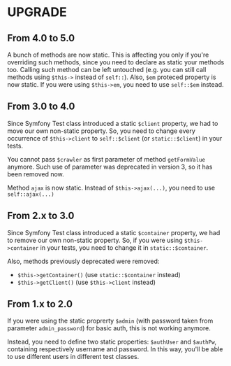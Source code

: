 UPGRADE
=======

From 4.0 to 5.0
---------------

A bunch of methods are now static. This is affecting you only if you're overriding such methods, since you
need to declare as static your methods too. Calling such method can be left untouched (e.g. you can still call
methods using `$this->` instead of `self::`).
Also, `$em` proteced property is now static. If you were using `$this->em`, you need to use `self::$em` instead.

From 3.0 to 4.0
---------------

Since Symfony Test class introduced a static `$client` property, we had to move our
own non-static property. So, you need to change every occurrence of `$this->client`
to `self::$client` (or `static::$client`) in your tests.

You cannot pass `$crawler` as first parameter of method `getFormValue` anymore.
Such use of parameter was deprecated in version 3, so it has been removed now.

Method `ajax` is now static. Instead of `$this->ajax(...)`, you need to use `self::ajax(...)`

From 2.x to 3.0
---------------

Since Symfony Test class introduced a static `$container` property, we had to remove our
own non-static property. So, if you were using `$this->container` in your tests, you need
to change it in `static::$container`.

Also, methods previously deprecated were removed:

* `$this->getContainer()` (use `static::$container` instead)
* `$this->getClient()` (use `$this->client` instead)

From 1.x to 2.0
---------------

If you were using the static proprerty `$admin` (with password taken from parameter `admin_password`)
for basic auth, this is not working anymore.

Instead, you need to define two static properties: `$authUser` and `$authPw`, containing respectively
username and password. In this way, you'll be able to use different users in different test classes.

